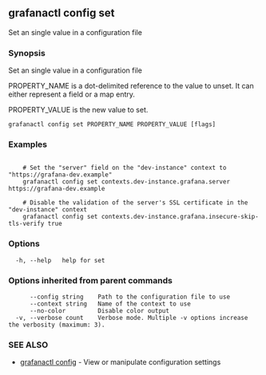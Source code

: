 ## grafanactl config set

Set an single value in a configuration file

### Synopsis

Set an single value in a configuration file

PROPERTY_NAME is a dot-delimited reference to the value to unset. It can either represent a field or a map entry.

PROPERTY_VALUE is the new value to set.

```
grafanactl config set PROPERTY_NAME PROPERTY_VALUE [flags]
```

### Examples

```

	# Set the "server" field on the "dev-instance" context to "https://grafana-dev.example"
	grafanactl config set contexts.dev-instance.grafana.server https://grafana-dev.example

	# Disable the validation of the server's SSL certificate in the "dev-instance" context
	grafanactl config set contexts.dev-instance.grafana.insecure-skip-tls-verify true
```

### Options

```
  -h, --help   help for set
```

### Options inherited from parent commands

```
      --config string    Path to the configuration file to use
      --context string   Name of the context to use
      --no-color         Disable color output
  -v, --verbose count    Verbose mode. Multiple -v options increase the verbosity (maximum: 3).
```

### SEE ALSO

* [grafanactl config](grafanactl_config.md)	 - View or manipulate configuration settings

